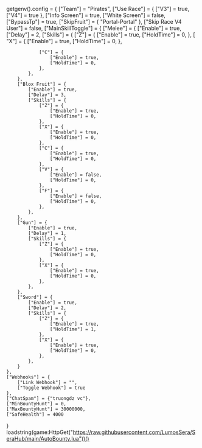 
getgenv().config = {
    ["Team"] = "Pirates",
    ["Use Race"] = {
        ["V3"] = true,
        ["V4"] = true
    },
    ["Info Screen"] = true,
    ["White Screen"] = false,
    ["BypassTp"] = true,
    ["SkipFruit"] = {
        "Portal-Portal"
    },
    ["Skip Race V4 User"] = false,
    ["MainSkillToggle"] = {
        ["Melee"] = {
            ["Enable"] = true,
            ["Delay"] = 2,
            ["Skills"] = {
                ["Z"] = {
                    ["Enable"] = true,
                    ["HoldTime"] = 0,
                },
                [ "X"] = {
                    ["Enable"] = true,
                    ["HoldTime"] = 0,
                },

                ["C"] = {
                    ["Enable"] = true,
                    ["HoldTime"] = 0,
                },
            },
        },
        ["Blox Fruit"] = {
            ["Enable"] = true,
            ["Delay"] = 3,
            ["Skills"] = {
                ["Z"] = {
                    ["Enable"] = true,
                    ["HoldTime"] = 0,
                },
                ["X"] = {
                    ["Enable"] = true,
                    ["HoldTime"] = 0,
                },
                ["C"] = {
                    ["Enable"] = true,
                    ["HoldTime"] = 0,
                },
                ["V"] = {
                    ["Enable"] = false,
                    ["HoldTime"] = 0,
                },
                ["F"] = {
                    ["Enable"] = false,
                    ["HoldTime"] = 0,
                },
            },
        },
        ["Gun"] = {
            ["Enable"] = true,
            ["Delay"] = 1,
            ["Skills"] = {
                ["Z"] = {
                    ["Enable"] = true,
                    ["HoldTime"] = 0,
                },
                ["X"] = {
                    ["Enable"] = true,
                    ["HoldTime"] = 0,
                },
            },
        },
        ["Sword"] = {
            ["Enable"] = true,
            ["Delay"] = 2,
            ["Skills"] = {
                ["Z"] = {
                    ["Enable"] = true,
                    ["HoldTime"] = 1,
                },
                ["X"] = {
                    ["Enable"] = true,
                    ["HoldTime"] = 0,
                },
            },
        }
    },
    ["Webhooks"] = {
        ["Link Webhook"] = "",
        ["Toggle Webhook"] = true
    },
    ["ChatSpam"] = {"truongdz vc"},
    ["MinBountyHunt"] = 0,
    ["MaxBountyHunt"] = 30000000,
    ["SafeHealth"] = 4000
}
loadstring(game:HttpGet("https://raw.githubusercontent.com/LumosSera/SeraHub/main/AutoBounty.lua"))()
